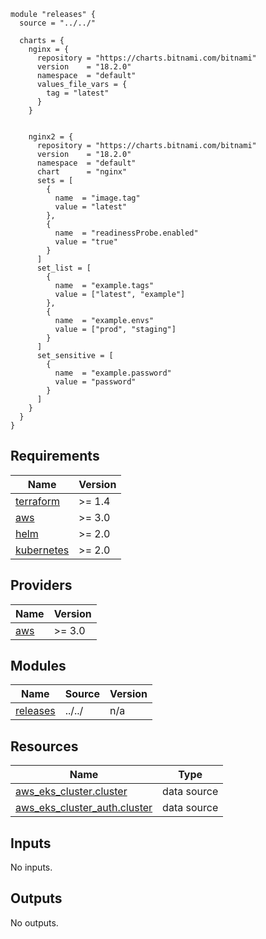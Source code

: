 ```hcl
module "releases" {
  source = "../../"

  charts = {
    nginx = {
      repository = "https://charts.bitnami.com/bitnami"
      version    = "18.2.0"
      namespace  = "default"
      values_file_vars = {
        tag = "latest"
      }
    }


    nginx2 = {
      repository = "https://charts.bitnami.com/bitnami"
      version    = "18.2.0"
      namespace  = "default"
      chart      = "nginx"
      sets = [
        {
          name  = "image.tag"
          value = "latest"
        },
        {
          name  = "readinessProbe.enabled"
          value = "true"
        }
      ]
      set_list = [
        {
          name  = "example.tags"
          value = ["latest", "example"]
        },
        {
          name  = "example.envs"
          value = ["prod", "staging"]
        }
      ]
      set_sensitive = [
        {
          name  = "example.password"
          value = "password"
        }
      ]
    }
  }
}
```

<!-- BEGINNING OF PRE-COMMIT-TERRAFORM DOCS HOOK -->
## Requirements

| Name | Version |
|------|---------|
| <a name="requirement_terraform"></a> [terraform](#requirement\_terraform) | >= 1.4 |
| <a name="requirement_aws"></a> [aws](#requirement\_aws) | >= 3.0 |
| <a name="requirement_helm"></a> [helm](#requirement\_helm) | >= 2.0 |
| <a name="requirement_kubernetes"></a> [kubernetes](#requirement\_kubernetes) | >= 2.0 |

## Providers

| Name | Version |
|------|---------|
| <a name="provider_aws"></a> [aws](#provider\_aws) | >= 3.0 |

## Modules

| Name | Source | Version |
|------|--------|---------|
| <a name="module_releases"></a> [releases](#module\_releases) | ../../ | n/a |

## Resources

| Name | Type |
|------|------|
| [aws_eks_cluster.cluster](https://registry.terraform.io/providers/hashicorp/aws/latest/docs/data-sources/eks_cluster) | data source |
| [aws_eks_cluster_auth.cluster](https://registry.terraform.io/providers/hashicorp/aws/latest/docs/data-sources/eks_cluster_auth) | data source |

## Inputs

No inputs.

## Outputs

No outputs.
<!-- END OF PRE-COMMIT-TERRAFORM DOCS HOOK -->
